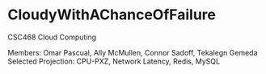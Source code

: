 # CloudyWithAChanceOfFailure
CSC468 Cloud Computing

Members: Omar Pascual, Ally McMullen, Connor Sadoff, Tekalegn Gemeda
Selected Projection: CPU-PXZ, Network Latency, Redis, MySQL
